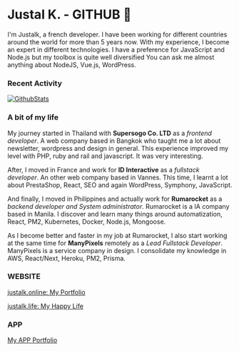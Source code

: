 # Justal K. - GITHUB 👋

I'm Justalk, a french developer. I have been working for different countries around the world for more than 5 years now. With my experience, I become an expert in different technologies. I have a preference for JavaScript and Node.js but my toolbox is quite well diversified You can ask me almost anything about NodeJS, Vue.js, WordPress.

### Recent Activity

[![GithubStats](https://github-readme-stats.vercel.app/api?username=justalk&show_icons=true&title_color=FFF&text_color=FFF&icon_color=000&bg_color=15,eb703f,fcd116,eb843f)](https://github.com/justalk)

### A bit of my life

My journey started in Thailand with **Supersogo Co. LTD**  as a *frontend developer*. A web company based in Bangkok who taught me a lot about newsletter, wordpress and design in general. This experience improved my level with PHP, ruby and rail and javascript. It was very interesting. 

After, I moved in France and work for **ID Interactive** as a *fullstack developer*. An other web company based in Vannes. This time, I learnt a lot about PrestaShop, React, SEO and again WordPress, Symphony, JavaScript. 

And finally, I moved in Philippines and actually work for **Rumarocket** as a *backend developer and System administrator*. Rumarocket is a IA company based in Manila. I discover and learn many things around automatization, React, PM2, Kubernetes, Docker, Node.js, Mongoose.

As I become better and faster in my job at Rumarocket, I also start working at the same time for **ManyPixels** remotely as a *Lead Fullstack Developer*. ManyPixels is a service company in design. I consolidate my knowledge in AWS, React/Next, Heroku, PM2, Prisma.  

### WEBSITE

[justalk.online: My Portfolio](https://justalk.online/ "My Portfolio")

[justalk.life: My Happy Life](https://justalk.online/ "My Life")

### APP

[My APP Portfolio](https://play.google.com/store/apps/details?id=com.justalk.portfolio)
